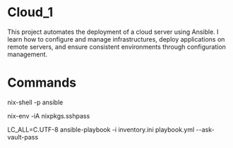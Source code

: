 # Cloud_1

This project automates the deployment of a cloud server using Ansible. I learn how to configure and manage infrastructures, deploy applications on remote servers, and ensure consistent environments through configuration management.


# Commands
nix-shell -p ansible

nix-env -iA nixpkgs.sshpass

LC_ALL=C.UTF-8 ansible-playbook -i inventory.ini playbook.yml --ask-vault-pass
